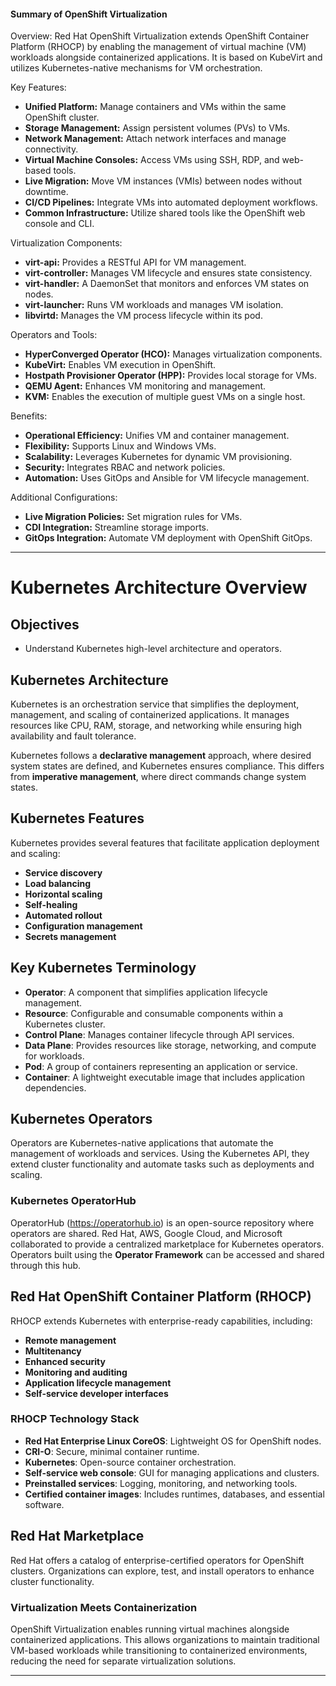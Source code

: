 #### Summary of OpenShift Virtualization

Overview: Red Hat OpenShift Virtualization extends OpenShift Container Platform (RHOCP) by enabling the management of virtual machine (VM) workloads alongside containerized applications. It is based on KubeVirt and utilizes Kubernetes-native mechanisms for VM orchestration.

Key Features:
- **Unified Platform:** Manage containers and VMs within the same OpenShift cluster.
- **Storage Management:** Assign persistent volumes (PVs) to VMs.
- **Network Management:** Attach network interfaces and manage connectivity.
- **Virtual Machine Consoles:** Access VMs using SSH, RDP, and web-based tools.
- **Live Migration:** Move VM instances (VMIs) between nodes without downtime.
- **CI/CD Pipelines:** Integrate VMs into automated deployment workflows.
- **Common Infrastructure:** Utilize shared tools like the OpenShift web console and CLI.

Virtualization Components:
- **virt-api:** Provides a RESTful API for VM management.
- **virt-controller:** Manages VM lifecycle and ensures state consistency.
- **virt-handler:** A DaemonSet that monitors and enforces VM states on nodes.
- **virt-launcher:** Runs VM workloads and manages VM isolation.
- **libvirtd:** Manages the VM process lifecycle within its pod.

Operators and Tools:
- **HyperConverged Operator (HCO):** Manages virtualization components.
- **KubeVirt:** Enables VM execution in OpenShift.
- **Hostpath Provisioner Operator (HPP):** Provides local storage for VMs.
- **QEMU Agent:** Enhances VM monitoring and management.
- **KVM:** Enables the execution of multiple guest VMs on a single host.

Benefits:
- **Operational Efficiency:** Unifies VM and container management.
- **Flexibility:** Supports Linux and Windows VMs.
- **Scalability:** Leverages Kubernetes for dynamic VM provisioning.
- **Security:** Integrates RBAC and network policies.
- **Automation:** Uses GitOps and Ansible for VM lifecycle management.

Additional Configurations:
- **Live Migration Policies:** Set migration rules for VMs.
- **CDI Integration:** Streamline storage imports.
- **GitOps Integration:** Automate VM deployment with OpenShift GitOps.
---

# Kubernetes Architecture Overview

## Objectives
- Understand Kubernetes high-level architecture and operators.

## Kubernetes Architecture
Kubernetes is an orchestration service that simplifies the deployment, management, and scaling of containerized applications. It manages resources like CPU, RAM, storage, and networking while ensuring high availability and fault tolerance.

Kubernetes follows a **declarative management** approach, where desired system states are defined, and Kubernetes ensures compliance. This differs from **imperative management**, where direct commands change system states.

## Kubernetes Features
Kubernetes provides several features that facilitate application deployment and scaling:
- **Service discovery**
- **Load balancing**
- **Horizontal scaling**
- **Self-healing**
- **Automated rollout**
- **Configuration management**
- **Secrets management**

## Key Kubernetes Terminology
- **Operator**: A component that simplifies application lifecycle management.
- **Resource**: Configurable and consumable components within a Kubernetes cluster.
- **Control Plane**: Manages container lifecycle through API services.
- **Data Plane**: Provides resources like storage, networking, and compute for workloads.
- **Pod**: A group of containers representing an application or service.
- **Container**: A lightweight executable image that includes application dependencies.

## Kubernetes Operators
Operators are Kubernetes-native applications that automate the management of workloads and services. Using the Kubernetes API, they extend cluster functionality and automate tasks such as deployments and scaling.

### Kubernetes OperatorHub
OperatorHub (https://operatorhub.io) is an open-source repository where operators are shared. Red Hat, AWS, Google Cloud, and Microsoft collaborated to provide a centralized marketplace for Kubernetes operators. Operators built using the **Operator Framework** can be accessed and shared through this hub.

## Red Hat OpenShift Container Platform (RHOCP)
RHOCP extends Kubernetes with enterprise-ready capabilities, including:
- **Remote management**
- **Multitenancy**
- **Enhanced security**
- **Monitoring and auditing**
- **Application lifecycle management**
- **Self-service developer interfaces**

### RHOCP Technology Stack
- **Red Hat Enterprise Linux CoreOS**: Lightweight OS for OpenShift nodes.
- **CRI-O**: Secure, minimal container runtime.
- **Kubernetes**: Open-source container orchestration.
- **Self-service web console**: GUI for managing applications and clusters.
- **Preinstalled services**: Logging, monitoring, and networking tools.
- **Certified container images**: Includes runtimes, databases, and essential software.

## Red Hat Marketplace
Red Hat offers a catalog of enterprise-certified operators for OpenShift clusters. Organizations can explore, test, and install operators to enhance cluster functionality.

### Virtualization Meets Containerization
OpenShift Virtualization enables running virtual machines alongside containerized applications. This allows organizations to maintain traditional VM-based workloads while transitioning to containerized environments, reducing the need for separate virtualization solutions.

---

